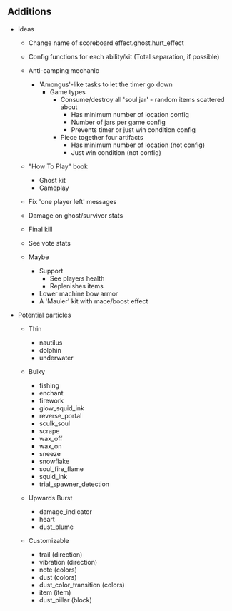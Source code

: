 
## Additions

- Ideas
  
  - Change name of scoreboard effect.ghost.hurt_effect
  - Config functions for each ability/kit (Total separation, if possible)

  - Anti-camping mechanic
    - 'Amongus'-like tasks to let the timer go down
      - Game types
        - Consume/destroy all 'soul jar' - random items scattered about
          - Has minimum number of location config
          - Number of jars per game config
          - Prevents timer or just win condition config
        - Piece together four artifacts
          - Has minimum number of location (not config)
          - Just win condition (not config)

  - "How To Play" book
    - Ghost kit
    - Gameplay

  - Fix 'one player left' messages
  - Damage on ghost/survivor stats
  - Final kill
  - See vote stats
  
  - Maybe
    - Support
      - See players health
      - Replenishes items
    - Lower machine bow armor
    - A 'Mauler' kit with mace/boost effect

- Potential particles

  - Thin
    - nautilus
    - dolphin
    - underwater

  - Bulky
    - fishing
    - enchant
    - firework
    - glow_squid_ink
    - reverse_portal
    - sculk_soul
    - scrape
    - wax_off
    - wax_on
    - sneeze
    - snowflake
    - soul_fire_flame
    - squid_ink
    - trial_spawner_detection

  - Upwards Burst
    - damage_indicator
    - heart
    - dust_plume

  - Customizable
    - trail (direction)
    - vibration (direction)
    - note (colors)
    - dust (colors)
    - dust_color_transition (colors)
    - item (item)
    - dust_pillar (block)
